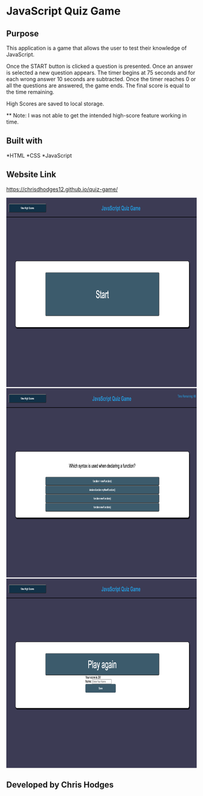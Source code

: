 # JavaScript Quiz Game

## Purpose
This application is a game that allows the user to test their knowledge of JavaScript. 

Once the START button is clicked a question is presented.  Once an answer is selected a new question appears.  The timer begins at 75 seconds and for each wrong answer 10 seconds are subtracted.  Once the timer reaches 0 or all the questions are answered, the game ends. The final score is equal to the time remaining.  

High Scores are saved to local storage. 

** Note: I was not able to get the intended high-score feature working in time. 


## Built with
*HTML
*CSS
*JavaScript

## Website Link 

https://chrisdhodges12.github.io/quiz-game/


<img src="assets/images/screenshot1.jpg" width="600px" height="500px">

<img src="assets/images/screenshot2.jpg" width="600px" height="500px">

<img src="assets/images/screenshot3.jpg" width="600px" height="500px">



## Developed by Chris Hodges 